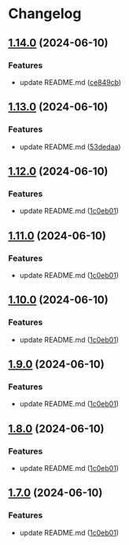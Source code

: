 # Changelog

## [1.14.0](https://github.com/runenielsen/release-please-test/compare/rune-service-2-v1.13.0...rune-service-2-v1.14.0) (2024-06-10)


### Features

* update README.md ([ce849cb](https://github.com/runenielsen/release-please-test/commit/ce849cb006b308bc862711d5657e1556e8d0d413))

## [1.13.0](https://github.com/runenielsen/release-please-test/compare/rune-service-2-v1.12.0...rune-service-2-v1.13.0) (2024-06-10)


### Features

* update README.md ([53dedaa](https://github.com/runenielsen/release-please-test/commit/53dedaa324174a452f5c7c227320ed21edeb4db5))

## [1.12.0](https://github.com/runenielsen/release-please-test/compare/rune-service-2-v1.11.0...rune-service-2-v1.12.0) (2024-06-10)


### Features

* update README.md ([1c0eb01](https://github.com/runenielsen/release-please-test/commit/1c0eb0101b85f736516458ae863b3c5c57297ffc))

## [1.11.0](https://github.com/runenielsen/release-please-test/compare/rune-service-2-v1.10.0...rune-service-2-v1.11.0) (2024-06-10)


### Features

* update README.md ([1c0eb01](https://github.com/runenielsen/release-please-test/commit/1c0eb0101b85f736516458ae863b3c5c57297ffc))

## [1.10.0](https://github.com/runenielsen/release-please-test/compare/rune-service-2-v1.9.0...rune-service-2-v1.10.0) (2024-06-10)


### Features

* update README.md ([1c0eb01](https://github.com/runenielsen/release-please-test/commit/1c0eb0101b85f736516458ae863b3c5c57297ffc))

## [1.9.0](https://github.com/runenielsen/release-please-test/compare/rune-service-2-v1.8.0...rune-service-2-v1.9.0) (2024-06-10)


### Features

* update README.md ([1c0eb01](https://github.com/runenielsen/release-please-test/commit/1c0eb0101b85f736516458ae863b3c5c57297ffc))

## [1.8.0](https://github.com/runenielsen/release-please-test/compare/rune-service-2-v1.7.0...rune-service-2-v1.8.0) (2024-06-10)


### Features

* update README.md ([1c0eb01](https://github.com/runenielsen/release-please-test/commit/1c0eb0101b85f736516458ae863b3c5c57297ffc))

## [1.7.0](https://github.com/runenielsen/release-please-test/compare/rune-service-2-v1.0.0...rune-service-2-v1.7.0) (2024-06-10)


### Features

* update README.md ([1c0eb01](https://github.com/runenielsen/release-please-test/commit/1c0eb0101b85f736516458ae863b3c5c57297ffc))
